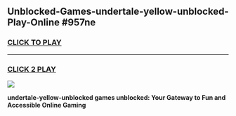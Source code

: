 
## Unblocked-Games-undertale-yellow-unblocked-Play-Online #957ne
<h3>
<a href="https://news.freeplayer.one?title=undertale-yellow-unblocked&ref=3">CLICK TO PLAY</a></h3>
<hr>

<h3>
<a href="https://news.freeplayer.one?title=undertale-yellow-unblocked&ref=3">CLICK 2 PLAY</a>
  
</h3>

<a href="https://news.freeplayer.one?title=undertale-yellow-unblocked&ref=3"><img src="https://clearcache.store/games.png"></a>


**undertale-yellow-unblocked games unblocked: Your Gateway to Fun and Accessible Online Gaming**

